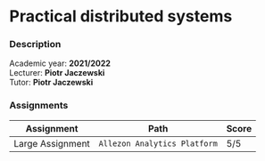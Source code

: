 # Practical distributed systems

### Description

Academic year: **2021/2022** \
Lecturer: **Piotr Jaczewski** \
Tutor: **Piotr Jaczewski**

### Assignments

| Assignment         | Path                           | Score |
|--------------------|--------------------------------|-------|
| Large Assignment   | `Allezon Analytics Platform`   | 5/5   |

